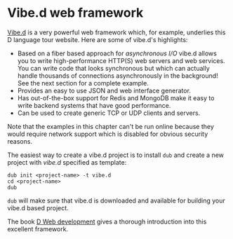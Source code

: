 # Vibe.d web framework

[Vibe.d](http://vibed.org) is a very powerful web
framework which, for example, underlies this D language tour website.
Here are some of vibe.d's highlights:

* Based on a fiber based approach for *asynchronous I/O*
  vibe.d allows you to write high-performance HTTP(S) web servers
  and web services. You can write code that looks synchronous
  but which can actually handle
  thousands of connections asynchronously in the background!
  See the next section for a complete example.
* Provides an easy to use JSON and web interface generator.
* Has out-of-the-box
  support for Redis and MongoDB make it easy to
  write backend systems that have good performance.
* Can be used to create generic TCP or UDP clients and servers.

Note that the examples in this chapter
can't be run online because they
would require network support which is disabled
for obvious security reasons.

The easiest way to create a vibe.d project is to install
`dub` and create a new project with *vibe.d* specified
as template:

    dub init <project-name> -t vibe.d
    cd <project-name>
    dub

`dub` will make sure that vibe.d is downloaded and
available for building your vibe.d based project.

The book [D Web development](https://www.packtpub.com/web-development/d-web-development)
gives a thorough introduction into this excellent
framework.

